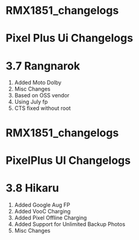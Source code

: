 # RMX1851_changelogs
# Pixel Plus Ui Changelogs
# 3.7 Rangnarok

1. Added Moto Dolby
2. Misc Changes
3. Based on OSS vendor
4. Using July fp
4. CTS fixed without root





# RMX1851_changelogs
# PixelPlus UI Changelogs
# 3.8 Hikaru

1. Added Google Aug FP
2. Added VooC Charging
3. Added Pixel Offline Charging
4. Added Support for Unlimited Backup Photos
5. Misc Changes









